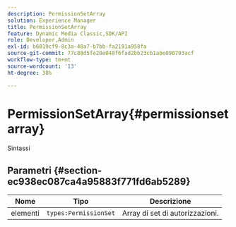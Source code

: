 ```yaml
---
description: PermissionSetArray
solution: Experience Manager
title: PermissionSetArray
feature: Dynamic Media Classic,SDK/API
role: Developer,Admin
exl-id: b6019cf9-8c3a-48a7-b7bb-fa2191a958fa
source-git-commit: 77c88d5fe20e048f6fad2bb23cb1abe090793acf
workflow-type: tm+mt
source-wordcount: '13'
ht-degree: 38%

---
```


# PermissionSetArray{#permissionsetarray}

Sintassi

## Parametri {#section-ec938ec087ca4a95883f771fd6ab5289}

| Nome | Tipo | Descrizione |
|---|---|---|
| elementi | `types:PermissionSet` | Array di set di autorizzazioni. |
